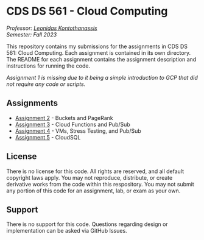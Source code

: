 # CDS DS 561 - Cloud Computing

_Professor: [Leonidas Kontothanassis](https://www.bu.edu/cds-faculty/profile/kthanasi/)  
Semester: Fall 2023_

This repository contains my submissions for the assignments in CDS DS 561: Cloud Computing. Each assignment is contained in its own directory. The README for each assignment contains the assignment description and instructions for running the code.

_Assignment 1 is missing due to it being a simple introduction to GCP that did not require any code or scripts._

## Assignments

- [Assignment 2](assignment-2/README.md) - Buckets and PageRank
- [Assignment 3](assignment-3/README.md) - Cloud Functions and Pub/Sub
- [Assignment 4](assignment-4/README.md) - VMs, Stress Testing, and Pub/Sub
- [Assignment 5](assignment-5/README.md) - CloudSQL

## License

There is no license for this code. All rights are reserved, and all default copyright laws apply. You may not reproduce, distribute, or create derivative works from the code within this respository. You may not submit any portion of this code for an assignment, lab, or exam as your own.

## Support

There is no support for this code. Questions regarding design or implementation can be asked via GitHub Issues.
